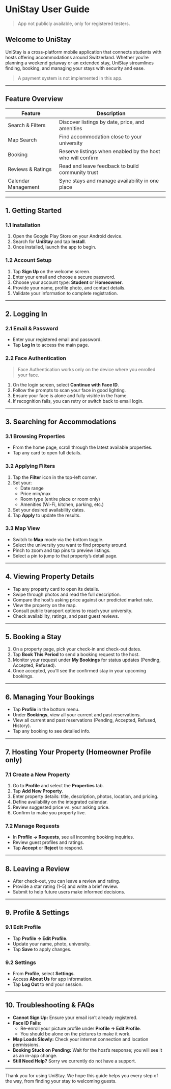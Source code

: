 # UniStay User Guide

> App not publicly available, only for registered testers.

## Welcome to UniStay

UniStay is a cross-platform mobile application that connects students with hosts offering accommodations around Switzerland. Whether you’re planning a weekend getaway or an extended stay, UniStay streamlines finding, booking, and managing your stays with security and ease.

> A payment system is not implemented in this app.

---

## Feature Overview

| Feature             | Description                                                  |
|---------------------|--------------------------------------------------------------|
| Search & Filters    | Discover listings by date, price, and amenities              |
| Map Search          | Find accommodation close to your university                  |
| Booking             | Reserve listings when enabled by the host who will confirm   |
| Reviews & Ratings   | Read and leave feedback to build community trust             |
| Calendar Management | Sync stays and manage availability in one place              |

---

## 1. Getting Started

### 1.1 Installation

1. Open the Google Play Store on your Android device.  
2. Search for **UniStay** and tap **Install**.  
3. Once installed, launch the app to begin.

### 1.2 Account Setup

1. Tap **Sign Up** on the welcome screen.  
2. Enter your email and choose a secure password.  
3. Choose your account type: **Student** or **Homeowner**.
4. Provide your name, profile photo, and contact details.  
5. Validate your information to complete registration.

---

## 2. Logging In

### 2.1 Email & Password

- Enter your registered email and password. 
- Tap **Log In** to access the main page.

### 2.2 Face Authentication

> Face Authentication works only on the device where you enrolled your face.

1. On the login screen, select **Continue with Face ID**.  
2. Follow the prompts to scan your face in good lighting.  
3. Ensure your face is alone and fully visible in the frame.  
4. If recognition fails, you can retry or switch back to email login.

---

## 3. Searching for Accommodations

### 3.1 Browsing Properties

- From the home page, scroll through the latest available properties.  
- Tap any card to open full details.

### 3.2 Applying Filters

1. Tap the **Filter** icon in the top-left corner.
2. Set your:
   - Date range  
   - Price min/max  
   - Room type (entire place or room only)  
   - Amenities (Wi-Fi, kitchen, parking, etc.)
3. Set your desired availability dates.  
4. Tap **Apply** to update the results.

### 3.3 Map View

- Switch to **Map** mode via the bottom toggle.
- Select the university you want to find property around.
- Pinch to zoom and tap pins to preview listings.  
- Select a pin to jump to that property’s detail page.

---

## 4. Viewing Property Details

- Tap any property card to open its details.
- Swipe through photos and read the full description.
- Compare the host’s asking price against our predicted market rate.
- View the property on the map.  
- Consult public transport options to reach your university.  
- Check availability, ratings, and past guest reviews.

---

## 5. Booking a Stay

1. On a property page, pick your check-in and check-out dates.  
2. Tap **Book This Period** to send a booking request to the host.  
3. Monitor your request under **My Bookings** for status updates (Pending, Accepted, Refused).  
4. Once accepted, you’ll see the confirmed stay in your upcoming bookings.

---

## 6. Managing Your Bookings

- Tap **Profile** in the bottom menu.  
- Under **Bookings**, view all your current and past reservations.  
- View all current and past reservations (Pending, Accepted, Refused, History).
- Tap any booking to see detailed info.

---

## 7. Hosting Your Property (Homeowner Profile only)

### 7.1 Create a New Property

1. Go to **Profile** and select the **Properties** tab.  
2. Tap **Add New Property**.  
3. Enter property details: title, description, photos, location, and pricing.  
5. Define availability on the integrated calendar. 
6. Review suggested price vs. your asking price.  
7. Confirm to make you property live.

### 7.2 Manage Requests

- In **Profile → Requests**, see all incoming booking inquiries.  
- Review guest profiles and ratings.  
- Tap **Accept** or **Reject** to respond.

---

## 8. Leaving a Review

- After check-out, you can leave a review and rating.  
- Provide a star rating (1–5) and write a brief review.  
- Submit to help future users make informed decisions.

---

## 9. Profile & Settings

### 9.1 Edit Profile

- Tap **Profile → Edit Profile**.  
- Update your name, photo, university.  
- Tap **Save** to apply changes.

### 9.2 Settings

- From **Profile**, select **Settings**.  
- Access **About Us** for app information.  
- Tap **Log Out** to end your session.

---

## 10. Troubleshooting & FAQs

- **Cannot Sign Up:** Ensure your email isn’t already registered. 
- **Face ID Fails:** 
    - Re-enroll your picture profile under **Profile → Edit Profile**.
    - You should be alone on the pictures to make it work.
- **Map Loads Slowly:** Check your internet connection and location permissions.  
- **Booking Stuck on Pending:** Wait for the host’s response; you will see it as an in-app change.
- **Still Need Help?** Sorry we currently do not have a support.

---

Thank you for using UniStay. We hope this guide helps you every step of the way, from finding your stay to welcoming guests.
